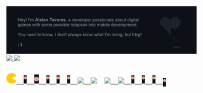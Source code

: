  <div>
    <img src="https://raw.githubusercontent.com/thisaislan/thisaislan/main/.github/images/banner.gif"/>
 </div>
 <div>
  <a href="https://github.com/thisaislan">
  <img height="180em" src="https://github-readme-stats.vercel.app/api?username=thisaislan&show_icons=true&include_all_commits=true&count_private=true&title_color=C2D1D9&text_color=8B949E&bg_color=0D1117&icon_color=3EA6FF&border_color=30363D00"/>
  <img height="180em" src="https://github-readme-stats.vercel.app/api/top-langs/?username=thisaislan&layout=compact&langs_count=7&title_color=C2D1D9&text_color=8B949E&bg_color=0D1117&icon_color=3EA6FF&border_color=30363D00"/>
</div>

##

<div>
    <img height="28" src="https://raw.githubusercontent.com/thisaislan/thisaislan/main/.github/images/pacman.png">
    &nbsp
    &nbsp
    <img width="8" src="https://raw.githubusercontent.com/thisaislan/thisaislan/main/.github/images/dot.png">
    &nbsp
    &nbsp
    <img width="12" src="https://raw.githubusercontent.com/thisaislan/thisaislan/main/.github/images/big_dot.png">
    &nbsp
    &nbsp
    <img width="8" src="https://raw.githubusercontent.com/thisaislan/thisaislan/main/.github/images/dot.png">
    &nbsp
    &nbsp
    <img width="8" src="https://raw.githubusercontent.com/thisaislan/thisaislan/main/.github/images/dot.png">
    &nbsp
    &nbsp
    <img width="8" src="https://raw.githubusercontent.com/thisaislan/thisaislan/main/.github/images/dot.png">
    &nbsp
    &nbsp
    <a href="https://github.com/thisaislan"><img src="https://img.shields.io/badge/GitHub-E194C0?style=for-the-badge&logo=github&logoColor=white" target="_blank">
    &nbsp
    &nbsp
    <a href="mailto:this.aislansgithub@outlook.com"><img src="https://img.shields.io/badge/-Email-E00503?style=for-the-badge&logo=gmail&logoColor=white" target="_blank"></a>
    &nbsp
    &nbsp
    <a href="https://www.linkedin.com/in/thisaislan/"><img src="https://img.shields.io/badge/-LinkedIn-07B7E0?style=for-the-badge&logo=linkedin&logoColor=white" target="_blank">
    &nbsp
    &nbsp
    <a href="https://play.google.com/store/apps/developer?id=thisaislan" target="_blank"><img src="https://img.shields.io/badge/Google_Play-D98D03?style=for-the-badge&logo=google-play&logoColor=white" target="_blank">
    &nbsp
    &nbsp
    <img width="8" src="https://raw.githubusercontent.com/thisaislan/thisaislan/main/.github/images/dot.png">
    &nbsp
    &nbsp
    <img width="8" src="https://raw.githubusercontent.com/thisaislan/thisaislan/main/.github/images/dot.png">
    &nbsp
    &nbsp
    <img width="8" src="https://raw.githubusercontent.com/thisaislan/thisaislan/main/.github/images/dot.png">
    &nbsp
    &nbsp
    <img width="8" src="https://raw.githubusercontent.com/thisaislan/thisaislan/main/.github/images/dot.png"style="vertical-align: middle">
</div>
 
